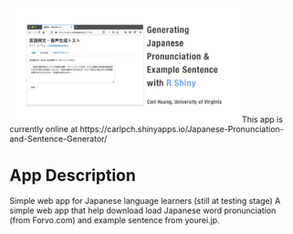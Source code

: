 <img width="80%" src='iuc-test.png'/>
This app is currently online at https://carlpch.shinyapps.io/Japanese-Pronunciation-and-Sentence-Generator/

# App Description 
Simple web app for Japanese language learners (still at testing stage)
A simple web app that help download load Japanese word pronunciation (from Forvo.com) and example sentence from yourei.jp. 


